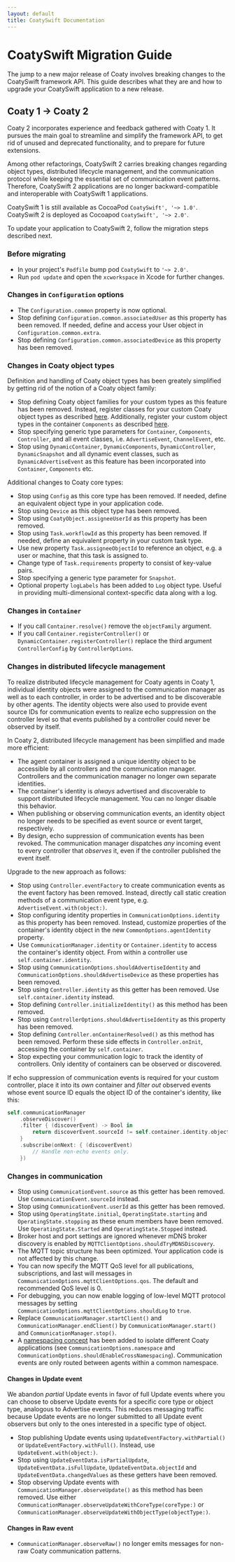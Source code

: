 ```yaml
---
layout: default
title: CoatySwift Documentation
---
```


# CoatySwift Migration Guide

The jump to a new major release of Coaty involves breaking changes to the
CoatySwift framework API. This guide describes what they are and how to upgrade
your CoatySwift application to a new release.

## Coaty 1 -> Coaty 2

Coaty 2 incorporates experience and feedback gathered with Coaty 1. It pursues
the main goal to streamline and simplify the framework API, to get rid of unused
and deprecated functionality, and to prepare for future extensions.

Among other refactorings, CoatySwift 2 carries breaking changes regarding object
types, distributed lifecycle management, and the communication protocol while
keeping the essential set of communication event patterns. Therefore, CoatySwift
2 applications are no longer backward-compatible and interoperable with
CoatySwift 1 applications.

CoatySwift 1 is still available as CocoaPod `CoatySwift', '~> 1.0'`. CoatySwift
2 is deployed as Cocoapod `CoatySwift', '~> 2.0'`.

To update your application to CoatySwift 2, follow the migration steps described
next.

### Before migrating

* In your project's `Podfile` bump pod `CoatySwift` to `'~> 2.0'`.
* Run `pod update` and open the `xcworkspace` in Xcode for further changes.

### Changes in `Configuration` options

* The `Configuration.common` property is now optional.
* Stop defining `Configuration.common.associatedUser` as this property has been
  removed. If needed, define and access your User object in
  `Configuration.common.extra`.
* Stop defining `Configuration.common.associatedDevice` as this property has
  been removed.

### Changes in Coaty object types

Definition and handling of Coaty object types has been greately simplified
by getting rid of the notion of a Coaty object family:

* Stop defining Coaty object families for your custom types as this feature has
  been removed. Instead, register classes for your custom Coaty object types as
  described
  [here](https://coatyio.github.io/coaty-swift/man/developer-guide/#custom-object-types).
  Additionally, register your custom object types in the container `Components`
  as described
  [here](https://coatyio.github.io/coaty-swift/man/developer-guide/#bootstrapping-a-coaty-container).
* Stop specifying generic type parameters for `Container`, `Components`,
  `Controller`, and all event classes, i.e. `AdvertiseEvent`, `ChannelEvent`,
  etc.
* Stop using `DynamicContainer`, `DynamicComponents`, `DynamicController`,
  `DynamicSnapshot` and all dynamic event classes, such as
  `DynamicAdvertiseEvent` as this feature has been incorporated into
  `Container`, `Components` etc.

Additional changes to Coaty core types:

* Stop using `Config` as this core type has been removed. If needed, define an
  equivalent object type in your application code.
* Stop using `Device` as this object type has been removed.
* Stop using `CoatyObject.assigneeUserId` as this property has been removed.
* Stop using `Task.workflowId` as this property has been removed. If needed,
  define an equivalent property in your custom task type.
* Use new property `Task.assigneeObjectId` to reference an object, e.g. a user
  or machine, that this task is assigned to.
* Change type of `Task.requirements` property to consist of key-value pairs.
* Stop specifying a generic type parameter for `Snapshot`.
* Optional property `logLabels` has been added to `Log` object type. Useful in
  providing multi-dimensional context-specific data along with a log.

### Changes in `Container`

* If you call `Container.resolve()` remove the `objectFamily` argument.
* If you call `Container.registerController()` or
  `DynamicContainer.registerController()` replace the third argument
  `ControllerConfig` by `ControllerOptions`.

### Changes in distributed lifecycle management

To realize distributed lifecycle management for Coaty agents in Coaty 1,
individual identity objects were assigned to the communication manager as well
as to each controller, in order to be advertised and to be discoverable by other
agents. The identity objects were also used to provide event source IDs for
communication events to realize echo suppression on the controller level so that
events published by a controller could never be observed by itself.

In Coaty 2, distributed lifecycle management has been simplified and made more
efficient:

* The agent container is assigned a unique identity object to be accessible by
  all controllers and the communication manager. Controllers and the
  communication manager no longer own separate identities.
* The container's identity is *always* advertised and discoverable to support
  distributed lifecycle management. You can no longer disable this behavior.
* When publishing or observing communication events, an identity object no
  longer needs to be specified as event source or event target, respectively.
* By design, echo suppression of communication events has been revoked. The
  communication manager dispatches *any* incoming event to every controller that
  *observes* it, even if the controller published the event itself.

Upgrade to the new approach as follows:

* Stop using `Controller.eventFactory` to create communication events as the
  event factory has been removed. Instead, directly call static creation methods
  of a communication event type, e.g. `AdvertiseEvent.with(object:)`.
* Stop configuring identity properties in `CommunicationOptions.identity` as
  this property has been removed. Instead, customize properties of the
  container's identity object in the new `CommonOptions.agentIdentity` property.
* Use `CommunicationManager.identity` or `Container.identity` to access the
  container's identity object. From within a controller use
  `self.container.identity`.
* Stop using `CommunicationOptions.shouldAdvertiseIdentity` and
  `CommunicationOptions.shouldAdvertiseDevice` as these properties has been
  removed.
* Stop using `Controller.identity` as this getter has been removed. Use
  `self.container.identity` instead.
* Stop defining `Controller.initializeIdentity()` as this method has been
  removed.
* Stop using `ControllerOptions.shouldAdvertiseIdentity` as this property has
  been removed.
* Stop defining `Controller.onContainerResolved()` as this method has been
  removed. Perform these side effects in `Controller.onInit`, accessing the
  container by `self.container`.
* Stop expecting your communication logic to track the identity of controllers.
  Only identity of containers can be observed or discovered.

If echo suppression of communication events is required for your custom
controller, place it into its *own* container and *filter out* observed events
whose event source ID equals the object ID of the container's identity, like
this:

```swift
self.communicationManager
    .observeDiscover()
    .filter { (discoverEvent) -> Bool in
        return discoverEvent.sourceId != self.container.identity.objectId
    }
    .subscribe(onNext: { (discoverEvent)
        // Handle non-echo events only.
    })
```

### Changes in communication

* Stop using `CommunicationEvent.source` as this getter has been removed.
  Use `CommunicationEvent.sourceId` instead.
* Stop using `CommunicationEvent.userId` as this getter has been removed.
* Stop using `OperatingState.initial`, `OperatingState.starting` and
  `OperatingState.stopping` as these enum members have been removed. Use
  `OperatingState.Started` and `OperatingState.Stopped` instead.
* Broker host and port settings are ignored whenever mDNS broker
  discovery is enabled by `MQTTClientOptions.shouldTryMDNSDiscovery`.
* The MQTT topic structure has been optimized. Your application code is not
  affected by this change.
* You can now specify the MQTT QoS level for all publications, subscriptions,
  and last will messages in `CommunicationOptions.mqttClientOptions.qos`. The
  default and recommended QoS level is 0.
* For debugging, you can now enable logging of low-level MQTT protocol messages
  by setting `CommunicationOptions.mqttClientOptions.shouldLog` to `true`.
* Replace `CommunicationManager.startClient()` and
  `CommunicationManager.endClient()` by `CommunicationManager.start()` and
  `CommunicationManager.stop()`.
* A [namespacing
  concept](https://coatyio.github.io/coaty-js/man/developer-guide/#namespacing)
  has been added to isolate different Coaty applications (see
  `CommunicationOptions.namespace` and
  `CommunicationOptions.shouldEnableCrossNamespacing`). Communication events are
  only routed between agents within a common namespace.

#### Changes in Update event

We abandon *partial* Update events in favor of full Update events where you can
choose to observe Update events for a specific core type or object type,
analogous to Advertise events. This reduces messaging traffic because Update
events are no longer submitted to all Update event observers but only to the
ones interested in a specific type of object.

* Stop publishing Update events using `UpdateEventFactory.withPartial()` or
  `UpdateEventFactory.withFull()`. Instead, use `UpdateEvent.with(object:)`.
* Stop using `UpdateEventData.isPartialUpdate`, `UpdateEventData.isFullUpdate`,
  `UpdateEventData.objectId` and `UpdateEventData.changedValues` as these
  getters have been removed.
* Stop observing Update events with `CommunicationManager.observeUpdate()` as
  this method has been removed. Use either
  `CommunicationManager.observeUpdateWithCoreType(coreType:)` or
  `CommunicationManager.observeUpdateWithObjectType(objectType:)`.

#### Changes in Raw event

* `CommunicationManager.observeRaw()` no longer emits messages for non-raw Coaty
  communication patterns.
